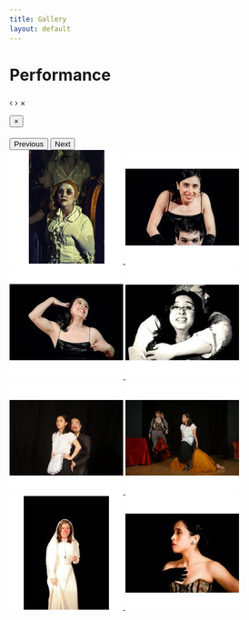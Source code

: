 ```yaml
---
title: Gallery
layout: default
---
```


# Performance

<!-- The Bootstrap Image Gallery lightbox, should be a child element of the document body -->
<div id="blueimp-gallery" class="blueimp-gallery">
    <!-- The container for the modal slides -->
    <div class="slides"></div>
    <!-- Controls for the borderless lightbox -->
    <h3 class="title"></h3>
    <a class="prev">‹</a>
    <a class="next">›</a>
    <a class="close">×</a>
    <a class="play-pause"></a>
    <ol class="indicator"></ol>
    <!-- The modal dialog, which will be used to wrap the lightbox content -->
    <div class="modal fade">
        <div class="modal-dialog">
            <div class="modal-content">
                <div class="modal-header">
                    <button type="button" class="close" aria-hidden="true">&times;</button>
                    <h4 class="modal-title"></h4>
                </div>
                <div class="modal-body next"></div>
                <div class="modal-footer">
                    <button type="button" class="btn btn-default pull-left prev">
                        <i class="glyphicon glyphicon-chevron-left"></i>
                        Previous
                    </button>
                    <button type="button" class="btn btn-primary next">
                        Next
                        <i class="glyphicon glyphicon-chevron-right"></i>
                    </button>
                </div>
            </div>
        </div>
    </div>
    </div>


<div id="links">
<a href="/assets/performance/performance_000.jpg" title="Performance" data-gallery>
<img src="/assets/performance/thumbs/performance_000.jpg" alt="Performance">
</a>
<a href="/assets/performance/performance_001.jpg" title="Performance" data-gallery>
<img src="/assets/performance/thumbs/performance_001.jpg" alt="Performance">
</a>
<a href="/assets/performance/performance_002.jpg" title="Performance" data-gallery>
<img src="/assets/performance/thumbs/performance_002.jpg" alt="Performance">
</a>
<a href="/assets/performance/performance_003.jpg" title="Performance" data-gallery>
<img src="/assets/performance/thumbs/performance_003.jpg" alt="Performance">
</a>
<a href="/assets/performance/performance_004.jpg" title="Performance" data-gallery>
<img src="/assets/performance/thumbs/performance_004.jpg" alt="Performance">
</a>
<a href="/assets/performance/performance_005.jpg" title="Performance" data-gallery>
<img src="/assets/performance/thumbs/performance_005.jpg" alt="Performance">
</a>
<a href="/assets/performance/performance_006.jpg" title="Performance" data-gallery>
<img src="/assets/performance/thumbs/performance_006.jpg" alt="Performance">
</a>
<a href="/assets/performance/performance_007.jpg" title="Performance" data-gallery>
<img src="/assets/performance/thumbs/performance_007.jpg" alt="Performance">
</a>

</div>
